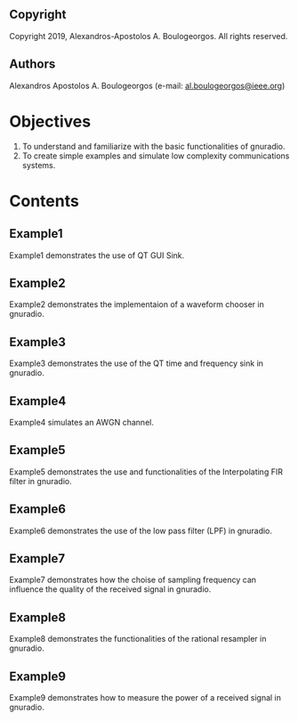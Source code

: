 ## Copyright
Copyright 2019, Alexandros-Apostolos A. Boulogeorgos. All rights reserved.

## Authors
Alexandros Apostolos A. Boulogeorgos (e-mail: al.boulogeorgos@ieee.org)

# Objectives
1. To understand and familiarize with the basic functionalities of gnuradio.
2. To create simple examples and simulate low complexity communications systems.

# Contents

## Example1
Example1 demonstrates the use of QT GUI Sink.

## Example2
Example2 demonstrates the implementaion of a waveform chooser in gnuradio.

## Example3
Example3 demonstrates the use of the QT time and frequency sink in gnuradio.

## Example4
Example4 simulates an AWGN channel.

## Example5
Example5 demonstrates the use and functionalities of the Interpolating FIR filter in gnuradio.

## Example6
Example6 demonstrates the use of the low pass filter (LPF) in gnuradio.

## Example7
Example7 demonstrates how the choise of sampling frequency can influence the quality of the received signal in gnuradio.

## Example8
Example8 demonstrates the functionalities of the rational resampler in gnuradio.

## Example9
Example9 demonstrates how to measure the power of a received signal in gnuradio.
